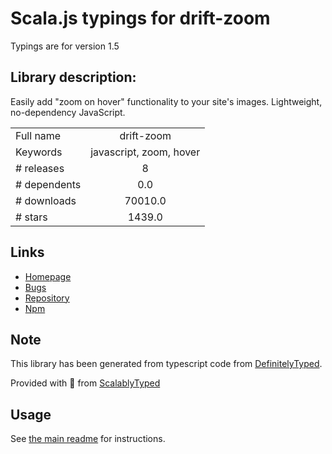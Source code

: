 
# Scala.js typings for drift-zoom

Typings are for version 1.5

## Library description:
Easily add "zoom on hover" functionality to your site's images. Lightweight, no-dependency JavaScript.

|                    |                 |
| ------------------ | :-------------: |
| Full name          | drift-zoom |
| Keywords           | javascript, zoom, hover |
| # releases         | 8 |
| # dependents       | 0.0 |
| # downloads        | 70010.0 |
| # stars            | 1439.0 |

## Links
- [Homepage](https://github.com/imgix/drift)
- [Bugs](https://github.com/imgix/drift/issues)
- [Repository](https://github.com/imgix/drift)
- [Npm](https://www.npmjs.com/package/drift-zoom)
    


## Note
This library has been generated from typescript code from [DefinitelyTyped](https://definitelytyped.org).

Provided with :purple_heart: from [ScalablyTyped](https://github.com/oyvindberg/ScalablyTyped)

## Usage
See [the main readme](../../readme.md) for instructions.


